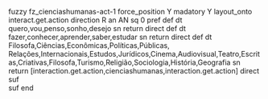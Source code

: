 fuzzy fz_cienciashumanas-act-1
   force_position Y
   madatory Y
   layout_onto interact.get.action
   direction R 
   an AN
   sq 0
   pref 
   def 
    dt quero,vou,penso,sonho,desejo
    sn 
    return 
    direct 
   def 
    dt fazer,conhecer,aprender,saber,estudar
    sn 
    return 
    direct 
   def 
    dt Filosofa,Ciências,Econômicas,Políticas,Públicas, Relações,Internacionais,Estudos,Jurídicos,Cinema,Audiovisual,Teatro,Escritas,Criativas,Filosofa,Turismo,Religião,Sociologia,História,Geografia
    sn 
    return [interaction.get.action,cienciashumanas,interaction.get.action]
    direct 
   suf  
   suf 
end

